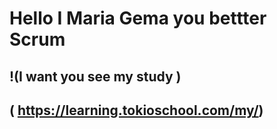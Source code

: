 # Hello I Maria Gema you bettter Scrum
## !(I want you see my study ) 
## ( https://learning.tokioschool.com/my/)





